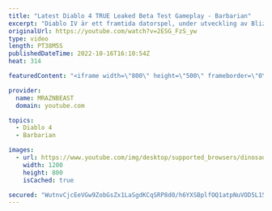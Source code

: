 ```yaml
---
title: "Latest Diablo 4 TRUE Leaked Beta Test Gameplay - Barbarian"
excerpt: "Diablo IV är ett framtida datorspel, under utveckling av Blizzard Entertainment. Wikipedia Släpptes första gången: 2023 Utgivare: ..."
originalUrl: https://youtube.com/watch?v=2ESG_FzS_yw
type: video
length: PT38M5S
publishedDateTime: 2022-10-16T16:10:54Z
heat: 314

featuredContent: "<iframe width=\"800\" height=\"500\" frameborder=\"0\" src=\"https://www.youtube.com/embed/2ESG_FzS_yw\" allow=\"accelerometer; autoplay; encrypted-media; gyroscope; picture-in-picture\" allowfullscreen></iframe>"

provider:
  name: MRAZNBEAST
  domain: youtube.com

topics:
  - Diablo 4
  - Barbarian

images:
  - url: https://www.youtube.com/img/desktop/supported_browsers/dinosaur.png
    width: 1200
    height: 800
    isCached: true

secured: "WutnvCjcEeVGw9ZobGsZx1LaSgdKCqSRP8d0/h6YXSBplfOQ1atpNuVOD5L151OXozXHPbwUYUXyWvF2MtYp/wUd6PecBdDetp1cVJ8UJ3tDcBV+mgX32xEzd2XbHNAsOMjcRbw6rabZRchG2sLmwvIT5a7xm9ze8j7AWny9bc1t5elKB36yHN030Yp1PaiKnngPryvCL36gxkM2Rd0KS4isJZQTZ5Nk8bpzKwcCreDLbtIpfar5lF+fkiEfyRjbhJ4JQc2DLbNOA6543dJFc+CNxYaBf0vZ24GgsKDwye/R9995M2BFMhYEVxck2ZdkNhj2CRfMgw+P0snvlIXG/3DcC/65i5jPMmnu80+y1gM7Vi2yMVtTKty0HNKtBcqcpWCZjkmyBGGtwp/I3VEYt57sWzcfm1Y5R4yCqayWZDA=;mB1/cS4Ez9G/In8gv7aBvw=="
---
```


